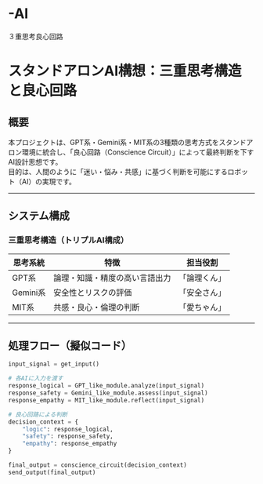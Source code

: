 # -AI
３重思考良心回路


# スタンドアロンAI構想：三重思考構造と良心回路

## 概要

本プロジェクトは、GPT系・Gemini系・MIT系の3種類の思考方式をスタンドアロン環境に統合し、「良心回路（Conscience Circuit）」によって最終判断を下すAI設計思想です。  
目的は、人間のように「迷い・悩み・共感」に基づく判断を可能にするロボット（AI）の実現です。

---

## システム構成

### 三重思考構造（トリプルAI構成）

| 思考系統 | 特徴                             | 担当役割         |
|----------|----------------------------------|------------------|
| GPT系    | 論理・知識・精度の高い言語出力   | 「論理くん」     |
| Gemini系 | 安全性とリスクの評価             | 「安全さん」     |
| MIT系    | 共感・良心・倫理の判断           | 「愛ちゃん」     |

---

## 処理フロー（擬似コード）

```python
input_signal = get_input()

# 各AIに入力を渡す
response_logical = GPT_like_module.analyze(input_signal)
response_safety = Gemini_like_module.assess(input_signal)
response_empathy = MIT_like_module.reflect(input_signal)

# 良心回路による判断
decision_context = {
    "logic": response_logical,
    "safety": response_safety,
    "empathy": response_empathy
}

final_output = conscience_circuit(decision_context)
send_output(final_output)
